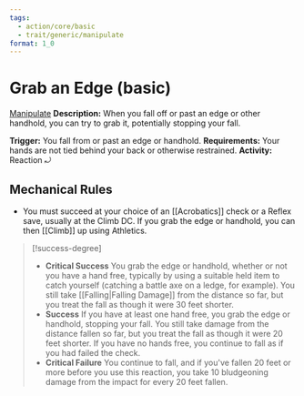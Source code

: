 ```yaml
---
tags:
  - action/core/basic
  - trait/generic/manipulate
format: 1_0
---
```

# Grab an Edge (basic) [](#Actions "Reaction")

[Manipulate](Manipulate.md "General Trait")
**Description:** When you fall off or past an edge or other handhold, you can try to grab it, potentially stopping your fall. 

**Trigger:** You fall from or past an edge or handhold.
**Requirements:** Your hands are not tied behind your back or otherwise restrained.
**Activity:** Reaction ⤾

## Mechanical Rules

- You must succeed at your choice of an [[Acrobatics]] check or a Reflex save, usually at the Climb DC. If you grab the edge or handhold, you can then [[Climb]] up using Athletics.

> [!success-degree]
>- **Critical Success** You grab the edge or handhold, whether or not you have a hand free, typically by using a suitable held item to catch yourself (catching a battle axe on a ledge, for example). You still take [[Falling|Falling Damage]] from the distance so far, but you treat the fall as though it were 30 feet shorter.  
>- **Success** If you have at least one hand free, you grab the edge or handhold, stopping your fall. You still take damage from the distance fallen so far, but you treat the fall as though it were 20 feet shorter. If you have no hands free, you continue to fall as if you had failed the check.  
>- **Critical Failure** You continue to fall, and if you've fallen 20 feet or more before you use this reaction, you take 10 bludgeoning damage from the impact for every 20 feet fallen.